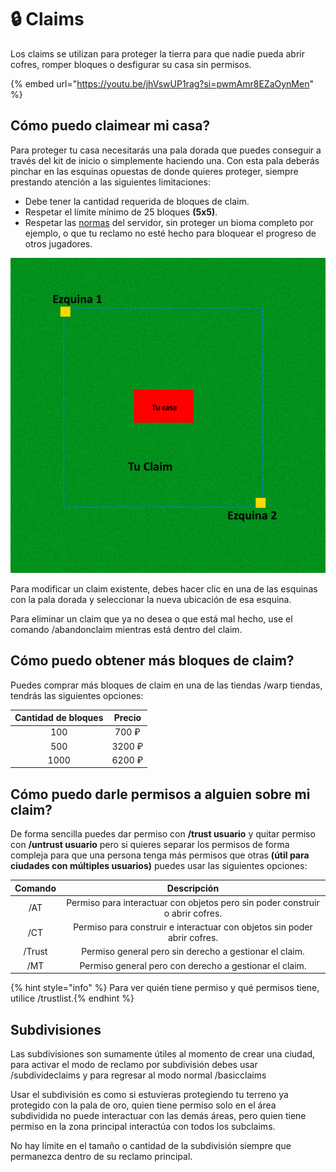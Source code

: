 # 🔒 Claims

Los claims se utilizan para proteger la tierra para que nadie pueda abrir cofres, romper bloques o desfigurar su casa sin permisos.

{% embed url="https://youtu.be/jhVswUP1rag?si=pwmAmr8EZaOynMen" %}

## Cómo puedo claimear mi casa?

Para proteger tu casa necesitarás una pala dorada que puedes conseguir a través del kit de inicio o simplemente haciendo una. Con esta pala deberás pinchar en las esquinas opuestas de donde quieres proteger, siempre prestando atención a las siguientes limitaciones:
- Debe tener la cantidad requerida de bloques de claim.
- Respetar el límite mínimo de 25 bloques **(5x5)**.
- Respetar las [normas](normas.md) del servidor, sin proteger un bioma completo por ejemplo, o que tu reclamo no esté hecho para bloquear el progreso de otros jugadores.

<div style="text-align: center">
<img src="../images/informacion/claims/claim1.png">
</div>

Para modificar un claim existente, debes hacer clic en una de las esquinas con la pala dorada y seleccionar la nueva ubicación de esa esquina.

Para eliminar un claim que ya no desea o que está mal hecho, use el comando /abandonclaim mientras está dentro del claim.

## Cómo puedo obtener más bloques de claim?

Puedes comprar más bloques de claim en una de las tiendas /warp tiendas, tendrás las siguientes opciones:

| Cantidad de bloques | Precio |
| :-----------------: | :----: |
| 100 | 700 ₽ |
| 500 | 3200 ₽ |
| 1000 | 6200 ₽ |

## Cómo puedo darle permisos a alguien sobre mi claim?

De forma sencilla puedes dar permiso con **/trust usuario** y quitar permiso con **/untrust usuario** pero si quieres separar los permisos de forma compleja para que una persona tenga más permisos que otras **(útil para ciudades con múltiples usuarios)** puedes usar las siguientes opciones:

| Comando | Descripción |
| :-----: | :---------: |
| /AT | Permiso para interactuar con objetos pero sin poder construir o abrir cofres. |
| /CT | Permiso para construir e interactuar con objetos sin poder abrir cofres. |
| /Trust | Permiso general pero sin derecho a gestionar el claim. |
| /MT | Permiso general pero con derecho a gestionar el claim. |

{% hint style="info" %} Para ver quién tiene permiso y qué permisos tiene, utilice /trustlist.{% endhint %}

## Subdivisiones

Las subdivisiones son sumamente útiles al momento de crear una ciudad, para activar el modo de reclamo por subdivisión debes usar /subdivideclaims y para regresar al modo normal /basicclaims

Usar el subdivisión es como si estuvieras protegiendo tu terreno ya protegido con la pala de oro, quien tiene permiso solo en el área subdividida no puede interactuar con las demás áreas, pero quien tiene permiso en la zona principal interactúa con todos los subclaims.

No hay límite en el tamaño o cantidad de la subdivisión siempre que permanezca dentro de su reclamo principal.
